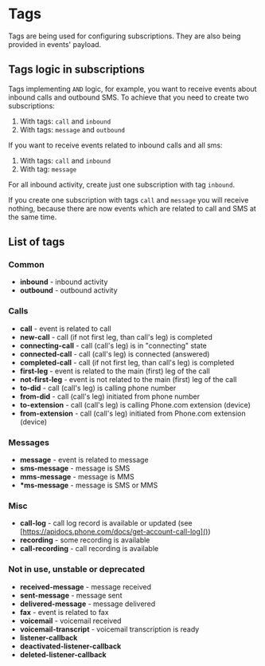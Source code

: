# Tags

Tags are being used for configuring subscriptions. They are also being provided in events' payload.

## Tags logic in subscriptions

Tags implementing `AND` logic, for example, you want to receive events about inbound calls and outbound SMS. To achieve that you need to create two subscriptions:

1. With tags: `call` and `inbound`
2. With tags: `message` and `outbound`

If you want to receive events related to inbound calls and all sms:

1. With tags: `call` and `inbound`
2. With tag: `message`

For all inbound activity, create just one subscription with tag `inbound`.

If you create one subscription with tags `call` and `message` you will receive nothing, because there are now events which are related to call and SMS at the same time.

## List of tags

### Common

* __inbound__ - inbound activity
* __outbound__ - outbound activity

### Calls

* __call__ - event is related to call
* __new-call__ - call (if not first leg, than call's leg) is completed
* __connecting-call__ - call (call's leg) is in "connecting" state
* __connected-call__  - call (call's leg) is connected (answered)
* __completed-call__ - call (if not first leg, than call's leg) is completed
* __first-leg__ - event is related to the main (first) leg of the call
* __not-first-leg__ - event is not related to the main (first) leg of the call
* __to-did__ - call (call's leg) is calling phone number
* __from-did__ - call (call's leg) initiated from phone number
* __to-extension__ - call (call's leg) is calling Phone.com extension (device)
* __from-extension__ - call (call's leg) initiated from Phone.com extension (device)  

### Messages

* __message__ - event is related to message
* __sms-message__ - message is SMS
* __mms-message__ - message is MMS
* __*ms-message__ - message is SMS or MMS

### Misc

* __call-log__ - call log record is available or updated (see [https://apidocs.phone.com/docs/get-account-call-log]())
* __recording__ - some recording is available
* __call-recording__ - call recording is available

### Not in use, unstable or deprecated

* __received-message__ - message received
* __sent-message__ - message sent
* __delivered-message__ - message delivered
* __fax__ - event is related to fax
* __voicemail__ - voicemail received
* __voicemail-transcript__ - voicemail transcription is ready
* __listener-callback__
* __deactivated-listener-callback__
* __deleted-listener-callback__